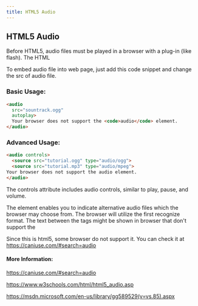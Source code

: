 ```yaml
---
title: HTML5 Audio
---
```

## HTML5 Audio

Before HTML5, audio files must be played in a browser with a plug-in (like flash). 
The HTML <audio> element is used to embed sound content in documents. It may contain one or more audio sources, represented using the src attribute or the [source](<source>) element
  
To embed audio file into web page, just add this code snippet and change the src of audio file.


### Basic Usage:
```html
<audio
  src="sountrack.ogg"
  autoplay>
  Your browser does not support the <code>audio</code> element.
</audio>
```

### Advanced Usage:
```html
<audio controls>
  <source src="tutorial.ogg" type="audio/ogg">
  <source src="tutorial.mp3" type="audio/mpeg">
Your browser does not support the audio element.
</audio>
```

The controls attribute includes audio controls, similar to play, pause, and volume. 

The <source> element enables you to indicate alternative audio files which the browser may choose from. The browser will utilize the first recognize format. 
The text between the <audio> and </audio> tags might be shown in browser that don't support the <audio> element.

Since this is html5, some browser do not support it. You can check it at https://caniuse.com/#search=audio

#### More Information:
https://caniuse.com/#search=audio

https://www.w3schools.com/html/html5_audio.asp

https://msdn.microsoft.com/en-us/library/gg589529(v=vs.85).aspx



